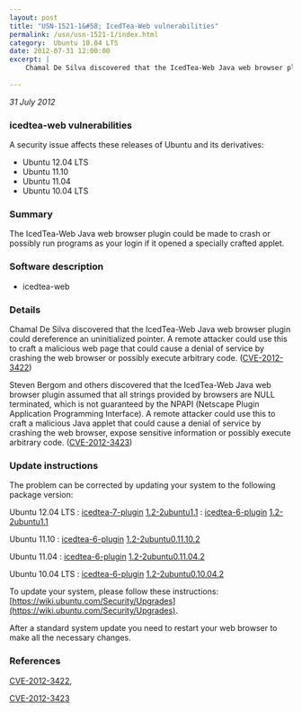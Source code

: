 ```yaml
---
layout: post
title: "USN-1521-1&#58; IcedTea-Web vulnerabilities"
permalink: /usn/usn-1521-1/index.html
category:  Ubuntu 10.04 LTS
date: 2012-07-31 12:00:00
excerpt: |
    Chamal De Silva discovered that the IcedTea-Web Java web browser plugin could dereference an uninitialized pointer. A remote attacker could use this to craft a malicious web page that could cause a denial of service by crashing the web browser or possibly execute arbitrary code. ([CVE-2012-3422](http://people.ubuntu.com/~ubuntu-security/cve/CVE-2012-3422))
    
--- 
```

 
 

*31 July 2012*

### icedtea-web vulnerabilities

A security issue affects these releases of Ubuntu and its derivatives:

* Ubuntu 12.04 LTS
* Ubuntu 11.10
* Ubuntu 11.04
* Ubuntu 10.04 LTS

### Summary

The IcedTea-Web Java web browser plugin could be made to crash or possibly run programs as your login if it opened a specially crafted
applet.

### Software description

* icedtea-web 

### Details

Chamal De Silva discovered that the IcedTea-Web Java web browser plugin could dereference an uninitialized pointer. A remote attacker could use this to craft a malicious web page that could cause a denial of service by crashing the web browser or possibly execute arbitrary code. ([CVE-2012-3422](http://people.ubuntu.com/~ubuntu-security/cve/CVE-2012-3422))

Steven Bergom and others discovered that the IcedTea-Web Java web browser plugin assumed that all strings provided by browsers are NULL terminated, which is not guaranteed by the NPAPI (Netscape Plugin Application Programming Interface). A remote attacker could use this to craft a malicious Java applet that could cause a denial of service by crashing the web browser, expose sensitive information or possibly execute arbitrary code. ([CVE-2012-3423](http://people.ubuntu.com/~ubuntu-security/cve/CVE-2012-3423)) 

### Update instructions

The problem can be corrected by updating your system to the following package version:

Ubuntu 12.04 LTS
 : [icedtea-7-plugin](https://launchpad.net/ubuntu/+source/icedtea-web) <span> [1.2-2ubuntu1.1](https://launchpad.net/ubuntu/+source/icedtea-web/1.2-2ubuntu1.1) </span> 
 : [icedtea-6-plugin](https://launchpad.net/ubuntu/+source/icedtea-web) <span> [1.2-2ubuntu1.1](https://launchpad.net/ubuntu/+source/icedtea-web/1.2-2ubuntu1.1) </span> 

Ubuntu 11.10
 : [icedtea-6-plugin](https://launchpad.net/ubuntu/+source/icedtea-web) <span> [1.2-2ubuntu0.11.10.2](https://launchpad.net/ubuntu/+source/icedtea-web/1.2-2ubuntu0.11.10.2) </span> 

Ubuntu 11.04
 : [icedtea-6-plugin](https://launchpad.net/ubuntu/+source/icedtea-web) <span> [1.2-2ubuntu0.11.04.2](https://launchpad.net/ubuntu/+source/icedtea-web/1.2-2ubuntu0.11.04.2) </span> 

Ubuntu 10.04 LTS
 : [icedtea-6-plugin](https://launchpad.net/ubuntu/+source/icedtea-web) <span> [1.2-2ubuntu0.10.04.2](https://launchpad.net/ubuntu/+source/icedtea-web/1.2-2ubuntu0.10.04.2) </span> 

To update your system, please follow these instructions: [https://wiki.ubuntu.com/Security/Upgrades](https://wiki.ubuntu.com/Security/Upgrades).

After a standard system update you need to restart your web browser to make all the necessary changes. 

### References

 
 [CVE-2012-3422](http://people.ubuntu.com/~ubuntu-security/cve/CVE-2012-3422), 

 [CVE-2012-3423](http://people.ubuntu.com/~ubuntu-security/cve/CVE-2012-3423)
 

